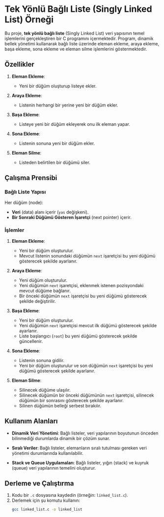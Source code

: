 # Tek Yönlü Bağlı Liste (Singly Linked List) Örneği

Bu proje, **tek yönlü bağlı liste** (Singly Linked List) veri yapısının temel işlemlerini gerçekleştiren bir C programını içermektedir. Program, dinamik bellek yönetimi kullanarak bağlı liste üzerinde eleman ekleme, araya ekleme, başa ekleme, sona ekleme ve eleman silme işlemlerini göstermektedir.

## Özellikler

1. **Eleman Ekleme**:
   - Yeni bir düğüm oluşturup listeye ekler.

2. **Araya Ekleme**:
   - Listenin herhangi bir yerine yeni bir düğüm ekler.

3. **Başa Ekleme**:
   - Listeye yeni bir düğüm ekleyerek onu ilk eleman yapar.

4. **Sona Ekleme**:
   - Listenin sonuna yeni bir düğüm ekler.

5. **Eleman Silme**:
   - Listeden belirtilen bir düğümü siler.

## Çalışma Prensibi

### Bağlı Liste Yapısı

Her düğüm (node):
- **Veri** (data) alanı içerir (`yas` değişkeni).
- **Bir Sonraki Düğümü Gösteren İşaretçi** (next pointer) içerir.

### İşlemler

1. **Eleman Ekleme**:
   - Yeni bir düğüm oluşturulur.
   - Mevcut listenin sonundaki düğümün `next` işaretçisi bu yeni düğümü gösterecek şekilde ayarlanır.

2. **Araya Ekleme**:
   - Yeni düğüm oluşturulur.
   - Yeni düğümün `next` işaretçisi, eklenmek istenen pozisyondaki mevcut düğüme bağlanır.
   - Bir önceki düğümün `next` işaretçisi bu yeni düğümü gösterecek şekilde değiştirilir.

3. **Başa Ekleme**:
   - Yeni bir düğüm oluşturulur.
   - Yeni düğümün `next` işaretçisi mevcut ilk düğümü gösterecek şekilde ayarlanır.
   - Liste başlangıcı (`root`) bu yeni düğümü gösterecek şekilde güncellenir.

4. **Sona Ekleme**:
   - Listenin sonuna gidilir.
   - Yeni bir düğüm oluşturulur ve son düğümün `next` işaretçisi bu yeni düğümü gösterecek şekilde ayarlanır.

5. **Eleman Silme**:
   - Silinecek düğüme ulaşılır.
   - Silinecek düğümün bir önceki düğümünün `next` işaretçisi, silinecek düğümün bir sonrasını gösterecek şekilde ayarlanır.
   - Silinen düğümün belleği serbest bırakılır.

## Kullanım Alanları

- **Dinamik Veri Yönetimi**:
  Bağlı listeler, veri yapılarının boyutunun önceden bilinmediği durumlarda dinamik bir çözüm sunar.
  
- **Sıralı Veriler**:
  Bağlı listeler, elemanların sıralı tutulması gereken veri yönetimi durumlarında kullanılabilir.
  
- **Stack ve Queue Uygulamaları**:
  Bağlı listeler, yığın (stack) ve kuyruk (queue) veri yapılarının temelini oluşturur.

## Derleme ve Çalıştırma

1. Kodu bir `.c` dosyasına kaydedin (örneğin: `linked_list.c`).
2. Derlemek için şu komutu kullanın:
   ```bash
   gcc linked_list.c -o linked_list
